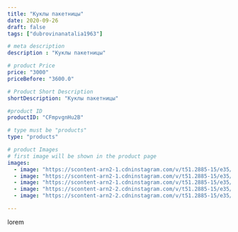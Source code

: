 ```yaml
---
title: "Куклы пакетницы"
date: 2020-09-26
draft: false
tags: ["dubrovinanatalia1963"]

# meta description
description : "Куклы пакетницы"

# product Price
price: "3000"
priceBefore: "3600.0"

# Product Short Description
shortDescription: "Куклы пакетницы"

#product ID
productID: "CFmpvgnHu2B"

# type must be "products"
type: "products"

# product Images
# first image will be shown in the product page
images:
  - image: "https://scontent-arn2-1.cdninstagram.com/v/t51.2885-15/e35/120195600_146726597131761_6600262977486140243_n.jpg?se=7&tp=1&_nc_ht=scontent-arn2-1.cdninstagram.com&_nc_cat=109&_nc_ohc=SDN60qRSxVwAX90UOsc&ccb=7-4&oh=b33c9cc4cdc22c887eb99f8acc6bb84a&oe=6084B305&ig_cache_key=MjQwNjc5NDYzMzE5ODQ3MzY1Mw%3D%3D.2-ccb7-4"
  - image: "https://scontent-arn2-1.cdninstagram.com/v/t51.2885-15/e35/120259263_351303502890567_131451899324532297_n.jpg?se=7&tp=1&_nc_ht=scontent-arn2-1.cdninstagram.com&_nc_cat=103&_nc_ohc=yGbvNDhzlMIAX9cdMBE&ccb=7-4&oh=cf00fb0991bbd62d1880cedbc287bc38&oe=6084F403&ig_cache_key=MjQwNjc5NDYzMzIwNjk1NjAwOQ%3D%3D.2-ccb7-4"
  - image: "https://scontent-arn2-1.cdninstagram.com/v/t51.2885-15/e35/120096764_844765889620921_9093485076444496250_n.jpg?se=7&tp=1&_nc_ht=scontent-arn2-1.cdninstagram.com&_nc_cat=101&_nc_ohc=ehYuPTYnNH4AX_NuYJh&ccb=7-4&oh=a0bde33e74b7c47382696f9383cb5312&oe=6084088A&ig_cache_key=MjQwNjc5NDYzMzI0ODkwMzIxMA%3D%3D.2-ccb7-4"
  - image: "https://scontent-arn2-2.cdninstagram.com/v/t51.2885-15/e35/120134955_1535648106637140_7218930784019188577_n.jpg?se=7&tp=1&_nc_ht=scontent-arn2-2.cdninstagram.com&_nc_cat=100&_nc_ohc=CnV1D1hi00YAX95AjC0&ccb=7-4&oh=c5e1a9f5cdd975f64e1ac1c65125db6b&oe=608176AE&ig_cache_key=MjQwNjc5NDYzMzI0MDQ5ODI1MQ%3D%3D.2-ccb7-4"
  - image: "https://scontent-arn2-2.cdninstagram.com/v/t51.2885-15/e35/120137737_770935710359168_2318033372083965149_n.jpg?se=7&tp=1&_nc_ht=scontent-arn2-2.cdninstagram.com&_nc_cat=108&_nc_ohc=-ogQi6XtLe4AX8_jeCI&ccb=7-4&oh=5a82ca7fde17610e83770f35b45572d7&oe=608156A7&ig_cache_key=MjQwNjc5NDYzMzIzMjE2OTk5NQ%3D%3D.2-ccb7-4"

---
```

lorem
